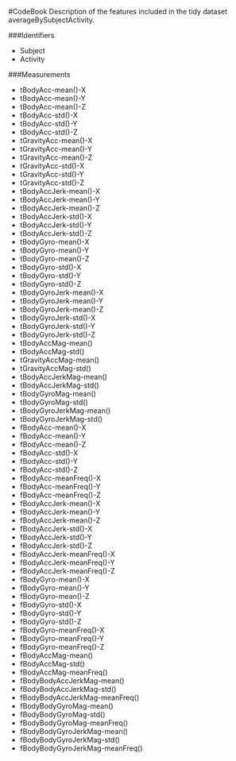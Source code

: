 #CodeBook
Description of the features included in the tidy dataset averageBySubjectActivity.

###Identifiers

* Subject
* Activity

###Measurements

* tBodyAcc-mean()-X               
* tBodyAcc-mean()-Y               
* tBodyAcc-mean()-Z              
* tBodyAcc-std()-X                
* tBodyAcc-std()-Y                
* tBodyAcc-std()-Z               
* tGravityAcc-mean()-X            
* tGravityAcc-mean()-Y            
* tGravityAcc-mean()-Z           
* tGravityAcc-std()-X             
* tGravityAcc-std()-Y             
* tGravityAcc-std()-Z            
* tBodyAccJerk-mean()-X           
* tBodyAccJerk-mean()-Y           
* tBodyAccJerk-mean()-Z          
* tBodyAccJerk-std()-X            
* tBodyAccJerk-std()-Y            
* tBodyAccJerk-std()-Z           
* tBodyGyro-mean()-X              
* tBodyGyro-mean()-Y              
* tBodyGyro-mean()-Z             
* tBodyGyro-std()-X               
* tBodyGyro-std()-Y               
* tBodyGyro-std()-Z              
* tBodyGyroJerk-mean()-X          
* tBodyGyroJerk-mean()-Y          
* tBodyGyroJerk-mean()-Z         
* tBodyGyroJerk-std()-X           
* tBodyGyroJerk-std()-Y           
* tBodyGyroJerk-std()-Z          
* tBodyAccMag-mean()              
* tBodyAccMag-std()               
* tGravityAccMag-mean()          
* tGravityAccMag-std()            
* tBodyAccJerkMag-mean()          
* tBodyAccJerkMag-std()          
* tBodyGyroMag-mean()             
* tBodyGyroMag-std()              
* tBodyGyroJerkMag-mean()        
* tBodyGyroJerkMag-std()          
* fBodyAcc-mean()-X               
* fBodyAcc-mean()-Y              
* fBodyAcc-mean()-Z               
* fBodyAcc-std()-X                
* fBodyAcc-std()-Y               
* fBodyAcc-std()-Z                
* fBodyAcc-meanFreq()-X           
* fBodyAcc-meanFreq()-Y          
* fBodyAcc-meanFreq()-Z           
* fBodyAccJerk-mean()-X           
* fBodyAccJerk-mean()-Y          
* fBodyAccJerk-mean()-Z           
* fBodyAccJerk-std()-X            
* fBodyAccJerk-std()-Y           
* fBodyAccJerk-std()-Z            
* fBodyAccJerk-meanFreq()-X       
* fBodyAccJerk-meanFreq()-Y      
* fBodyAccJerk-meanFreq()-Z       
* fBodyGyro-mean()-X              
* fBodyGyro-mean()-Y             
* fBodyGyro-mean()-Z              
* fBodyGyro-std()-X               
* fBodyGyro-std()-Y              
* fBodyGyro-std()-Z               
* fBodyGyro-meanFreq()-X          
* fBodyGyro-meanFreq()-Y         
* fBodyGyro-meanFreq()-Z          
* fBodyAccMag-mean()              
* fBodyAccMag-std()              
* fBodyAccMag-meanFreq()          
* fBodyBodyAccJerkMag-mean()      
* fBodyBodyAccJerkMag-std()      
* fBodyBodyAccJerkMag-meanFreq()  
* fBodyBodyGyroMag-mean()         
* fBodyBodyGyroMag-std()         
* fBodyBodyGyroMag-meanFreq()     
* fBodyBodyGyroJerkMag-mean()     
* fBodyBodyGyroJerkMag-std()     
* fBodyBodyGyroJerkMag-meanFreq()

